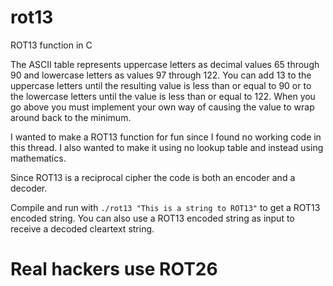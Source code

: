 # rot13
ROT13 function in C

The ASCII table represents uppercase letters as decimal values 65 through 90 and lowercase letters as values 97 through 122. You can add 13 to the uppercase letters until the resulting value is less than or equal to 90 or to the lowercase letters until the value is less than or equal to 122. When you go above you must implement your own way of causing the value to wrap around back to the minimum.

I wanted to make a ROT13 function for fun since I found no working code in this thread. I also wanted to make it using no lookup table and instead using mathematics.

Since ROT13 is a reciprocal cipher the code is both an encoder and a decoder. 

Compile and run with `./rot13 "This is a string to ROT13"` to get a ROT13 encoded string. You can also use a ROT13 encoded string as input to receive a decoded cleartext string.

# Real hackers use ROT26
